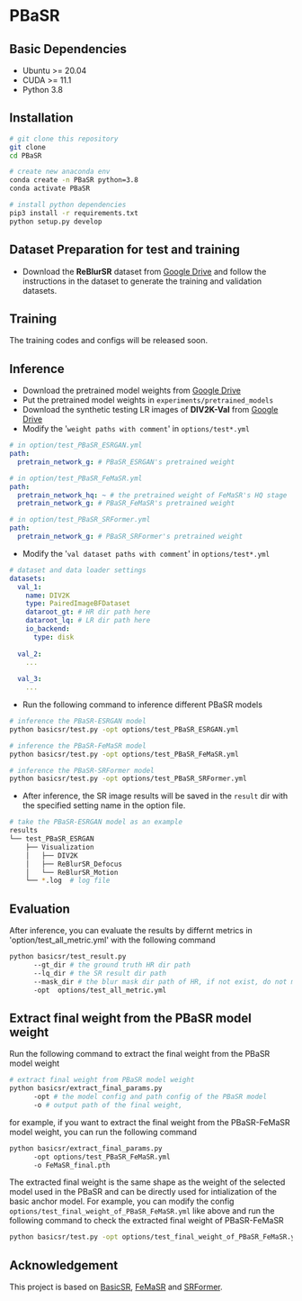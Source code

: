 # PBaSR

<!-- This is the PyTorch Repository for the paper
[Exploring Blind Super-Resolution for Real-world Blur Images (ECCV 2024)](####)   -->


## Basic Dependencies

- Ubuntu >= 20.04
- CUDA >= 11.1
- Python 3.8

## Installation
```bash
# git clone this repository
git clone 
cd PBaSR

# create new anaconda env 
conda create -n PBaSR python=3.8    
conda activate PBaSR                

# install python dependencies
pip3 install -r requirements.txt
python setup.py develop
```

## Dataset Preparation for test and training
* Download the **ReBlurSR** dataset from [Google Drive](https://drive.google.com/file/d/1mkjSd95VxWr63GBbfpmy9ImlweChorf0/view?usp=sharing) and follow the instructions in the dataset to generate the training and validation datasets.

## Training
The training codes and configs will be released soon.


## Inference
* Download the pretrained model weights from [Google Drive](https://drive.google.com/drive/folders/1ZEOM54_xQAjoYgOj3wq_N9VuzCEKPV7o?usp=sharing)
* Put the pretrained model weights in `experiments/pretrained_models`
* Download the synthetic testing LR images of **DIV2K-Val** from [Google Drive](https://drive.google.com/file/d/1lOisg1T-ByMYJFBZP5h4aqJJmnOppBjW/view?usp=sharing)
* Modify the '`weight paths with comment`' in `options/test*.yml`
```yaml
# in option/test_PBaSR_ESRGAN.yml
path:
  pretrain_network_g: # PBaSR_ESRGAN's pretrained weight

# in option/test_PBaSR_FeMaSR.yml
path:
  pretrain_network_hq: ~ # the pretrained weight of FeMaSR's HQ stage
  pretrain_network_g: # PBaSR_FeMaSR's pretrained weight

# in option/test_PBaSR_SRFormer.yml
path:
  pretrain_network_g: # PBaSR_SRFormer's pretrained weight
```
* Modify the '`val dataset paths with comment`' in `options/test*.yml`
```yaml
# dataset and data loader settings
datasets:
  val_1:
    name: DIV2K
    type: PairedImageBFDataset
    dataroot_gt: # HR dir path here
    dataroot_lq: # LR dir path here
    io_backend:
      type: disk
  
  val_2:
    ...
  
  val_3:
    ...
```

* Run the following command to inference different PBaSR models
```bash
# inference the PBaSR-ESRGAN model
python basicsr/test.py -opt options/test_PBaSR_ESRGAN.yml

# inference the PBaSR-FeMaSR model
python basicsr/test.py -opt options/test_PBaSR_FeMaSR.yml

# inference the PBaSR-SRFormer model
python basicsr/test.py -opt options/test_PBaSR_SRFormer.yml
```
* After inference, the SR image results will be saved in the `result` dir with the specified setting name in the option file.
```bash
# take the PBaSR-ESRGAN model as an example
results
└── test_PBaSR_ESRGAN
    ├── Visualization
    │   ├── DIV2K
    │   ├── ReBlurSR_Defocus
    │   └── ReBlurSR_Motion
    └── *.log  # log file
```

## Evaluation
After inference, you can evaluate the results by differnt metrics in 'option/test_all_metric.yml' with the following command
```bash
python basicsr/test_result.py 
      --gt_dir # the ground truth HR dir path 
      --lq_dir # the SR result dir path
      --mask_dir # the blur mask dir path of HR, if not exist, do not mention this argument
      -opt  options/test_all_metric.yml
```

## Extract final weight from the PBaSR model weight
Run the following command to extract the final weight from the PBaSR model weight
```bash
# extract final weight from PBaSR model weight
python basicsr/extract_final_params.py 
      -opt # the model config and path config of the PBaSR model
      -o # output path of the final weight,
```
for example, if you want to extract the final weight from the PBaSR-FeMaSR model weight, you can run the following command
```bash
python basicsr/extract_final_params.py 
      -opt options/test_PBaSR_FeMaSR.yml
      -o FeMaSR_final.pth
```
The extracted final weight is the same shape as the weight of the selected model used in the PBaSR and can be directly used for intialization of the basic anchor model. 
For example, you can modify the config `options/test_final_weight_of_PBaSR_FeMaSR.yml` like above and run the following command to check the extracted final weight of PBaSR-FeMaSR
```bash
python basicsr/test.py -opt options/test_final_weight_of_PBaSR_FeMaSR.yml
```


## Acknowledgement

This project is based on [BasicSR](https://github.com/xinntao/BasicSR), [FeMaSR](https://github.com/chaofengc/FeMaSR.git) and [SRFormer](https://github.com/HVision-NKU/SRFormer).
